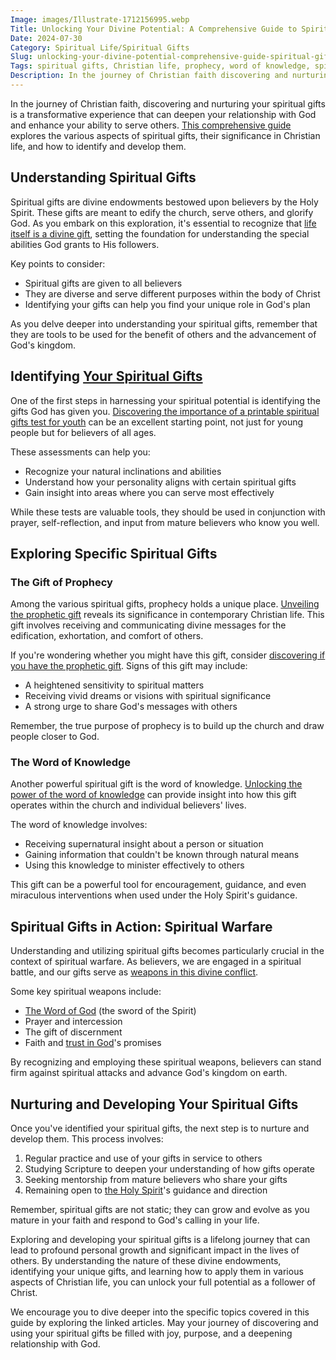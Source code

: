 ```yaml
---
Image: images/Illustrate-1712156995.webp
Title: Unlocking Your Divine Potential: A Comprehensive Guide to Spiritual Gifts
Date: 2024-07-30
Category: Spiritual Life/Spiritual Gifts
Slug: unlocking-your-divine-potential-comprehensive-guide-spiritual-gifts
Tags: spiritual gifts, Christian life, prophecy, word of knowledge, spiritual warfare, divine gifts, biblical teachings, spiritual growth, pillar
Description: In the journey of Christian faith discovering and nurturing your spiritual gifts is a transformative experience that can deepen your relationship with God and enhance your ability to serve others This comprehensive guide explores the various aspects of spiritual gifts their significance in Christian life and how to identify and
---
```


In the journey of Christian faith, discovering and nurturing your spiritual gifts is a transformative experience that can deepen your relationship with God and enhance your ability to serve others. [This comprehensive guide](/journey-to-faith-understanding-and-embracing-christianity) explores the various aspects of spiritual gifts, their significance in Christian life, and how to identify and develop them.

## Understanding Spiritual Gifts

Spiritual gifts are divine endowments bestowed upon believers by the Holy Spirit. These gifts are meant to edify the church, serve others, and glorify God. As you embark on this exploration, it's essential to recognize that [life itself is a divine gift](/is-life-truly-a-divine-gift-understanding-gods-plan-according-to-the-bible), setting the foundation for understanding the special abilities God grants to His followers.

Key points to consider:

- Spiritual gifts are given to all believers
- They are diverse and serve different purposes within the body of Christ
- Identifying your gifts can help you find your unique role in God's plan

As you delve deeper into understanding your spiritual gifts, remember that they are tools to be used for the benefit of others and the advancement of God's kingdom.

## Identifying [Your Spiritual Gifts](/discover-if-you-have-the-prophetic-gift-a-comprehensive-guide-for-christians)

One of the first steps in harnessing your spiritual potential is identifying the gifts God has given you. [Discovering the importance of a printable spiritual gifts test for youth](/discover-the-importance-of-a-printable-spiritual-gifts-test-for-youth-in-christian-ministry) can be an excellent starting point, not just for young people but for believers of all ages.

These assessments can help you:

- Recognize your natural inclinations and abilities
- Understand how your personality aligns with certain spiritual gifts
- Gain insight into areas where you can serve most effectively

While these tests are valuable tools, they should be used in conjunction with prayer, self-reflection, and input from mature believers who know you well.

## Exploring Specific Spiritual Gifts

### The Gift of Prophecy

Among the various spiritual gifts, prophecy holds a unique place. [Unveiling the prophetic gift](/unveiling-the-prophetic-gift-meaning-and-relevance-for-christian-believers) reveals its significance in contemporary Christian life. This gift involves receiving and communicating divine messages for the edification, exhortation, and comfort of others.

If you're wondering whether you might have this gift, consider [discovering if you have the prophetic gift](/discover-if-you-have-the-prophetic-gift-a-comprehensive-guide-for-christians). Signs of this gift may include:

- A heightened sensitivity to spiritual matters
- Receiving vivid dreams or visions with spiritual significance
- A strong urge to share God's messages with others

Remember, the true purpose of prophecy is to build up the church and draw people closer to God.

### The Word of Knowledge

Another powerful spiritual gift is the word of knowledge. [Unlocking the power of the word of knowledge](/unlocking-the-power-of-the-word-of-knowledge-a-comprehensive-guide-for-christian-believers) can provide insight into how this gift operates within the church and individual believers' lives.

The word of knowledge involves:

- Receiving supernatural insight about a person or situation
- Gaining information that couldn't be known through natural means
- Using this knowledge to minister effectively to others

This gift can be a powerful tool for encouragement, guidance, and even miraculous interventions when used under the Holy Spirit's guidance.

## Spiritual Gifts in Action: Spiritual Warfare

Understanding and utilizing spiritual gifts becomes particularly crucial in the context of spiritual warfare. As believers, we are engaged in a spiritual battle, and our gifts serve as [weapons in this divine conflict](/top-50-spiritual-weapons-for-warfare-a-biblical-guide-for-christian-warriors).

Some key spiritual weapons include:

- [The Word of God](/top-50-spiritual-weapons-for-warfare-a-biblical-guide-for-christian-warriors) (the sword of the Spirit)
- Prayer and intercession
- The gift of discernment
- Faith and [trust in God](/transformative-power-of-christian-prayer-comprehensive-guide)'s promises

By recognizing and employing these spiritual weapons, believers can stand firm against spiritual attacks and advance God's kingdom on earth.

## Nurturing and Developing Your Spiritual Gifts

Once you've identified your spiritual gifts, the next step is to nurture and develop them. This process involves:

1. Regular practice and use of your gifts in service to others
2. Studying Scripture to deepen your understanding of how gifts operate
3. Seeking mentorship from mature believers who share your gifts
4. Remaining open to [the Holy Spirit](/where-does-the-new-testament-begin-a-comprehensive-guide-for-christian-readers)'s guidance and direction

Remember, spiritual gifts are not static; they can grow and evolve as you mature in your faith and respond to God's calling in your life.



Exploring and developing your spiritual gifts is a lifelong journey that can lead to profound personal growth and significant impact in the lives of others. By understanding the nature of these divine endowments, identifying your unique gifts, and learning how to apply them in various aspects of Christian life, you can unlock your full potential as a follower of Christ.

We encourage you to dive deeper into the specific topics covered in this guide by exploring the linked articles. May your journey of discovering and using your spiritual gifts be filled with joy, purpose, and a deepening relationship with God.